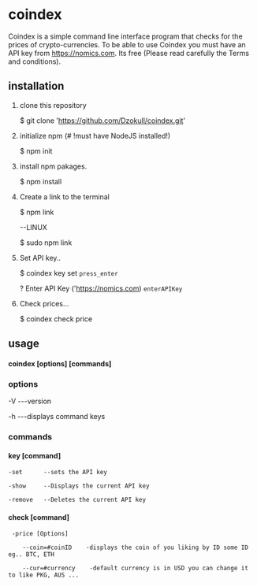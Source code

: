 # coindex

Coindex is a simple command line interface program that checks for the prices of crypto-currencies.
To be able to use Coindex you must have an API key from https://nomics.com. Its free (Please read carefully the Terms and conditions).

## installation
1. clone this repository
  
      $ git clone 'https://github.com/Dzokull/coindex.git'

2. initialize npm (# !must have NodeJS installed!)

      $ npm init

3. install npm pakages.

      $ npm install

4. Create a link to the terminal

      $ npm link
      
      --LINUX
      
      $ sudo npm link

5. Set API key..

      $ coindex key set ```press_enter```
      
      ? Enter API Key ('https://nomics.com) ```enterAPIKey```

6. Check prices...

      $ coindex check price
      
## usage

#### coindex [options] [commands]

### options
-V  ---version

-h  ---displays command keys
  
### commands

#### key   [command]
  
    -set      --sets the API key

    -show     --Displays the current API key

    -remove   --Deletes the current API key
  
#### check [command]
   
     -price [Options]

        --coin=#coinID    -displays the coin of you liking by ID some ID eg.. BTC, ETH

        --cur=#currency    -default currency is in USD you can change it to like PKG, AUS ...

